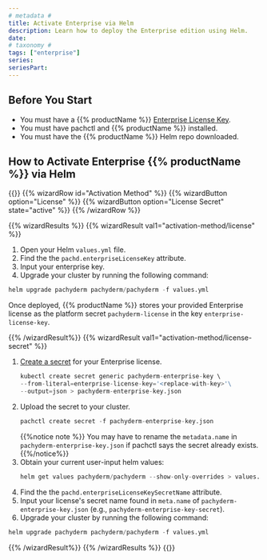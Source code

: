 ```yaml
---
# metadata # 
title: Activate Enterprise via Helm
description: Learn how to deploy the Enterprise edition using Helm.
date: 
# taxonomy #
tags: ["enterprise"]
series:
seriesPart:
---
```


## Before You Start 

- You must have a {{% productName %}} [Enterprise License Key](https://www.pachyderm.com/trial/).
- You must have pachctl and {{% productName %}} installed. 
- You must have the {{% productName %}} Helm repo downloaded.

## How to Activate Enterprise {{% productName %}} via Helm

{{<stack type="wizard">}}
{{% wizardRow id="Activation Method" %}}
{{% wizardButton  option="License" %}}
{{% wizardButton  option="License Secret" state="active" %}}
{{% /wizardRow %}}

{{% wizardResults %}}
{{% wizardResult val1="activation-method/license" %}}
1. Open your Helm `values.yml` file. 
2. Find the the `pachd.enterpriseLicenseKey` attribute.
3. Input your enterprise key.
4. Upgrade your cluster by running the following command:
```s
helm upgrade pachyderm pachyderm/pachyderm -f values.yml
```
Once deployed, {{% productName %}} stores your provided Enterprise license as the platform secret `pachyderm-license` in the key `enterprise-license-key`.

{{% /wizardResult%}}
{{% wizardResult val1="activation-method/license-secret" %}}
1. [Create a secret](/{{%release%}}/manage/secrets) for your Enterprise license.
   ```s
   kubectl create secret generic pachyderm-enterprise-key \
   --from-literal=enterprise-license-key='<replace-with-key>'\
   --output=json > pachyderm-enterprise-key.json
   ```
2. Upload the secret to your cluster.
   ```s
   pachctl create secret -f pachyderm-enterprise-key.json
   ```
   {{%notice note %}}
   You may have to rename the `metadata.name` in `pachyderm-enterprise-key.json` if pachctl says the secret already exists.
   {{%/notice%}}
3. Obtain your current user-input helm values:
    ```s
    helm get values pachyderm/pachyderm --show-only-overrides > values.yaml
    ```
4. Find the the `pachd.enterpriseLicenseKeySecretName` attribute.
5. Input your license's secret name found in `meta.name` of `pachyderm-enterprise-key.json` (e.g., `pachyderm-enterprise-key-secret`).
6. Upgrade your cluster by running the following command:
```s
helm upgrade pachyderm pachyderm/pachyderm -f values.yml
```
{{% /wizardResult%}}
{{% /wizardResults %}}
{{</stack>}}